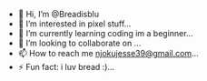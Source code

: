 - 👋 Hi, I’m @Breadisblu
- 👀 I’m interested in pixel stuff...
- 🌱 I’m currently learning coding im a beginner...
- 💞️ I’m looking to collaborate on ...
- 📫 How to reach me njokujesse39@gmail.com...
- ⚡ Fun fact: i luv bread :)...

<!---
Breadisblu/Breadisblu is a ✨ special ✨ repository because its `README.md` (this file) appears on your GitHub profile.
You can click the Preview link to take a look at your changes.
--->
